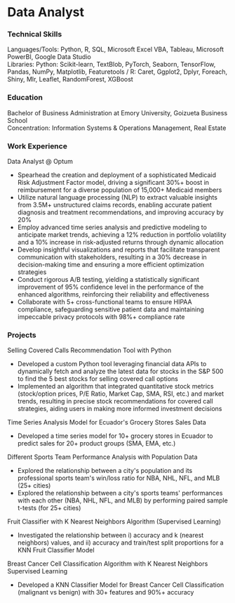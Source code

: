 # Data Analyst

### Technical Skills
Languages/Tools: Python, R, SQL, Microsoft Excel VBA, Tableau, Microsoft PowerBI, Google Data Studio  
Libraries: Python: Scikit-learn, TextBlob, PyTorch, Seaborn, TensorFlow, Pandas, NumPy, Matplotlib, Featuretools / R: Caret, Ggplot2, Dplyr, Foreach, Shiny, Mlr, Leaflet, RandomForest, XGBoost

### Education
Bachelor of Business Administration at Emory University, Goizueta Business School  
Concentration: Information Systems & Operations Management, Real Estate 

### Work Experience 
Data Analyst @ Optum
- Spearhead the creation and deployment of a sophisticated Medicaid Risk Adjustment Factor model, driving a significant 30%+ boost in reimbursement for a diverse population of 15,000+ Medicaid members
- Utilize natural language processing (NLP) to extract valuable insights from 3.5M+ unstructured claims records, enabling accurate patient diagnosis and treatment recommendations, and improving accuracy by 20%
- Employ advanced time series analysis and predictive modeling to anticipate market trends, achieving a 12% reduction in portfolio volatility and a 10% increase in risk-adjusted returns through dynamic allocation
- Develop insightful visualizations and reports that facilitate transparent communication with stakeholders, resulting in a 30% decrease in decision-making time and ensuring a more efficient optimization strategies
- Conduct rigorous A/B testing, yielding a statistically significant improvement of 95% confidence level in the performance of the enhanced algorithms, reinforcing their reliability and effectiveness
- Collaborate with 5+ cross-functional teams to ensure HIPAA compliance, safeguarding sensitive patient data and maintaining impeccable privacy protocols with 98%+ compliance rate

### Projects 
Selling Covered Calls Recommendation Tool with Python
- Developed a custom Python tool leveraging financial data APIs to dynamically fetch and analyze the latest data for stocks in the S&P 500 to find the 5 best stocks for selling covered call options
- Implemented an algorithm that integrated quantitative stock metrics (stock/option prices, P/E Ratio, Market Cap, SMA, RSI, etc.) and market trends, resulting in precise stock recommendations for covered call strategies, aiding users in making more informed investment decisions

Time Series Analysis Model for Ecuador's Grocery Stores Sales Data
- Developed a time series model for 10+ grocery stores in Ecuador to predict sales for 20+ product groups (SMA, EMA, etc.)

Different Sports Team Performance Analysis with Population Data
- Explored the relationship between a city's population and its professional sports team's win/loss ratio for NBA, NHL, NFL, and MLB (25+ cities)
- Explored the relationship between a city's sports teams' performances with each other (NBA, NHL, NFL, and MLB) by performing paired sample t-tests (for 25+ cities)

Fruit Classifier with K Nearest Neighbors Algorithm (Supervised Learning)
- Investigated the relationship between i) accuracy and k (nearest neighbors) values, and ii) accuracy and train/test split proportions for a KNN Fruit Classifier Model

Breast Cancer Cell Classification Algorithm with K Nearest Neighbors Supervised Learning
- Developed a KNN Classifier Model for Breast Cancer Cell Classification (malignant vs benign) with 30+ features and 90%+ accuracy 
